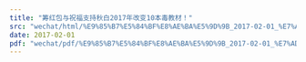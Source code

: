 ```yaml
---
title: "筹红包与祝福支持秋白2017年改变10本毒教材！"
src: "wechat/html/%E9%85%B7%E5%84%BF%E8%AE%BA%E5%9D%9B_2017-02-01_%E7%AD%B9%E7%BA%A2%E5%8C%85%E4%B8%8E%E7%A5%9D%E7%A6%8F%E6%94%AF%E6%8C%81%E7%A7%8B%E7%99%BD2017%E5%B9%B4%E6%94%B9%E5%8F%9810%E6%9C%AC%E6%AF%92%E6%95%99%E6%9D%90%EF%BC%81.html"
date: 2017-02-01
pdf: "wechat/pdf/%E9%85%B7%E5%84%BF%E8%AE%BA%E5%9D%9B_2017-02-01_%E7%AD%B9%E7%BA%A2%E5%8C%85%E4%B8%8E%E7%A5%9D%E7%A6%8F%E6%94%AF%E6%8C%81%E7%A7%8B%E7%99%BD2017%E5%B9%B4%E6%94%B9%E5%8F%9810%E6%9C%AC%E6%AF%92%E6%95%99%E6%9D%90%EF%BC%81.pdf"
---
```

